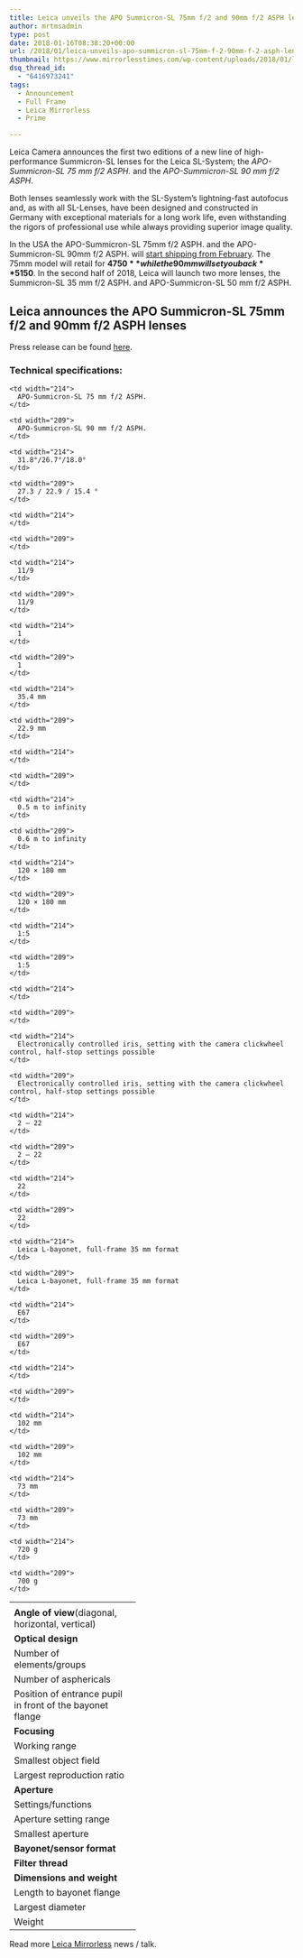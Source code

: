 ```yaml
---
title: Leica unveils the APO Summicron-SL 75mm f/2 and 90mm f/2 ASPH lenses
author: mrtmsadmin
type: post
date: 2018-01-16T08:38:20+00:00
url: /2018/01/leica-unveils-apo-summicron-sl-75mm-f-2-90mm-f-2-asph-lenses/
thumbnail: https://www.mirrorlesstimes.com/wp-content/uploads/2018/01/leica-unveils-apo-summicron-sl-75mm-f-2-90mm-f-2-asph-lenses.jpg
dsq_thread_id:
  - "6416973241"
tags:
  - Announcement
  - Full Frame
  - Leica Mirrorless
  - Prime

---
```

Leica Camera announces the first two editions of a new line of high-performance Summicron-SL lenses for the Leica SL-System; the _APO-Summicron-SL 75 mm f/2 ASPH._ and the _APO-Summicron-SL 90 mm f/2 ASPH_.

Both lenses seamlessly work with the SL-System’s lightning-fast autofocus and, as with all SL-Lenses, have been designed and constructed in Germany with exceptional materials for a long work life, even withstanding the rigors of professional use while always providing superior image quality.

In the USA the APO-Summicron-SL 75mm f/2 ASPH. and the APO-Summicron-SL 90mm f/2 ASPH. will <a href="https://www.bhphotovideo.com/c/search?Ntt=Leica+SL+lens&BI=20175&KBID=14249" target="_blank" rel="noopener">start shipping from February</a>. The 75mm model will retail for **$4750** while the 90mm will set you back **$5150**. In the second half of 2018, Leica will launch two more lenses, the Summicron-SL 35 mm f/2 ASPH. and APO-Summicron-SL 50 mm f/2 ASPH.<!--more-->

## Leica announces the APO Summicron-SL 75mm f/2 and 90mm f/2 ASPH lenses

Press release can be found <a href="https://www.dailycameranews.com/2018/01/leica-announces-apo-summicron-sl-75mm-f-2-90mm-f-2-asph-lenses/" target="_blank" rel="noopener">here</a>.

### Technical specifications:

<table  class=" table table-hover table table-hover" >
  <tr>
    <td width="208">
    </td>
    
    <td width="214">
      APO-Summicron-SL 75 mm f/2 ASPH.
    </td>
    
    <td width="209">
      APO-Summicron-SL 90 mm f/2 ASPH.
    </td>
  </tr>
  
  <tr>
    <td width="208">
      <strong>Angle of view</strong>(diagonal, horizontal, vertical)
    </td>
    
    <td width="214">
      31.8°/26.7°/18.0°
    </td>
    
    <td width="209">
      27.3 / 22.9 / 15.4 °
    </td>
  </tr>
  
  <tr>
    <td width="208">
      <strong>Optical design</strong>
    </td>
    
    <td width="214">
    </td>
    
    <td width="209">
    </td>
  </tr>
  
  <tr>
    <td width="208">
      Number of elements/groups
    </td>
    
    <td width="214">
      11/9
    </td>
    
    <td width="209">
      11/9
    </td>
  </tr>
  
  <tr>
    <td width="208">
      Number of asphericals
    </td>
    
    <td width="214">
      1
    </td>
    
    <td width="209">
      1
    </td>
  </tr>
  
  <tr>
    <td width="208">
      Position of entrance pupil in front of the bayonet flange
    </td>
    
    <td width="214">
      35.4 mm
    </td>
    
    <td width="209">
      22.9 mm
    </td>
  </tr>
  
  <tr>
    <td width="208">
      <strong>Focusing</strong>
    </td>
    
    <td width="214">
    </td>
    
    <td width="209">
    </td>
  </tr>
  
  <tr>
    <td width="208">
      Working range
    </td>
    
    <td width="214">
      0.5 m to infinity
    </td>
    
    <td width="209">
      0.6 m to infinity
    </td>
  </tr>
  
  <tr>
    <td width="208">
      Smallest object field
    </td>
    
    <td width="214">
      120 × 180 mm
    </td>
    
    <td width="209">
      120 × 180 mm
    </td>
  </tr>
  
  <tr>
    <td width="208">
      Largest reproduction ratio
    </td>
    
    <td width="214">
      1:5
    </td>
    
    <td width="209">
      1:5
    </td>
  </tr>
  
  <tr>
    <td width="208">
      <strong>Aperture</strong>
    </td>
    
    <td width="214">
    </td>
    
    <td width="209">
    </td>
  </tr>
  
  <tr>
    <td width="208">
      Settings/functions
    </td>
    
    <td width="214">
      Electronically controlled iris, setting with the camera clickwheel control, half-stop settings possible
    </td>
    
    <td width="209">
      Electronically controlled iris, setting with the camera clickwheel control, half-stop settings possible
    </td>
  </tr>
  
  <tr>
    <td width="208">
      Aperture setting range
    </td>
    
    <td width="214">
      2 – 22
    </td>
    
    <td width="209">
      2 – 22
    </td>
  </tr>
  
  <tr>
    <td width="208">
      Smallest aperture
    </td>
    
    <td width="214">
      22
    </td>
    
    <td width="209">
      22
    </td>
  </tr>
  
  <tr>
    <td width="208">
      <strong>Bayonet/sensor format</strong>
    </td>
    
    <td width="214">
      Leica L-bayonet, full-frame 35 mm format
    </td>
    
    <td width="209">
      Leica L-bayonet, full-frame 35 mm format
    </td>
  </tr>
  
  <tr>
    <td width="208">
      <strong>Filter thread</strong>
    </td>
    
    <td width="214">
      E67
    </td>
    
    <td width="209">
      E67
    </td>
  </tr>
  
  <tr>
    <td width="208">
      <strong>Dimensions and weight</strong>
    </td>
    
    <td width="214">
    </td>
    
    <td width="209">
    </td>
  </tr>
  
  <tr>
    <td width="208">
      Length to bayonet flange
    </td>
    
    <td width="214">
      102 mm
    </td>
    
    <td width="209">
      102 mm
    </td>
  </tr>
  
  <tr>
    <td width="208">
      Largest diameter
    </td>
    
    <td width="214">
      73 mm
    </td>
    
    <td width="209">
      73 mm
    </td>
  </tr>
  
  <tr>
    <td width="208">
      Weight
    </td>
    
    <td width="214">
      720 g
    </td>
    
    <td width="209">
      700 g
    </td>
  </tr>
</table>

Read more [Leica Mirrorless][1] news / talk.

 [1]: https://www.mirrorlesstimes.com/tag/leica-mirrorless/